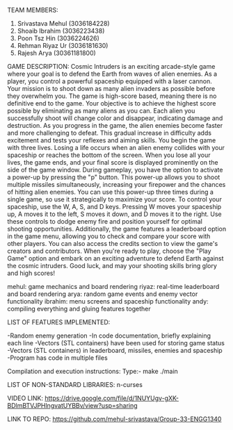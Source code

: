 TEAM MEMBERS:  
1.	Srivastava Mehul (3036184228)
2.	Shoaib Ibrahim (3036223438)
3.	Poon Tsz Hin (3036224626)
4.	Rehman Riyaz Ur (3036181630)
5.	Rajesh Arya (30361181800)


GAME DESCRIPTION:
Cosmic Intruders is an exciting arcade-style game where your goal is to defend the Earth from waves of alien enemies. As a player, you control a powerful spaceship equipped with a laser cannon. Your mission is to shoot down as many alien invaders as possible before they overwhelm you.
The game is high-score based, meaning there is no definitive end to the game. Your objective is to achieve the highest score possible by eliminating as many aliens as you can. Each alien you successfully shoot will change color and disappear, indicating damage and destruction.
As you progress in the game, the alien enemies become faster and more challenging to defeat. This gradual increase in difficulty adds excitement and tests your reflexes and aiming skills.
You begin the game with three lives. Losing a life occurs when an alien enemy collides with your spaceship or reaches the bottom of the screen. When you lose all your lives, the game ends, and your final score is displayed prominently on the side of the game window.
During gameplay, you have the option to activate a power-up by pressing the "p" button. This power-up allows you to shoot multiple missiles simultaneously, increasing your firepower and the chances of hitting alien enemies. You can use this power-up three times during a single game, so use it strategically to maximize your score.
To control your spaceship, use the W, A, S, and D keys. Pressing W moves your spaceship up, A moves it to the left, S moves it down, and D moves it to the right. Use these controls to dodge enemy fire and position yourself for optimal shooting opportunities.
Additionally, the game features a leaderboard option in the game menu, allowing you to check and compare your score with other players. You can also access the credits section to view the game's creators and contributors.
When you're ready to play, choose the "Play Game" option and embark on an exciting adventure to defend Earth against the cosmic intruders. Good luck, and may your shooting skills bring glory and high scores!


mehul: game mechanics and board rendering
riyaz: real-time leaderboard and board rendering
arya: random game events and enemy vector functionality
ibrahim: menu screens and spaceship functionality
andy: compiling everything and gluing features together


LIST OF FEATURES IMPLEMENTED:

-Random enemy generation
-In code documentation, briefly explaining each line
-Vectors (STL containers) have been used for storing game status
-Vectors (STL containers) in leaderboard, missiles, enemies and spaceship
-Program has code in multiple files


Compilation and execution instructions:
Type:-
make
./main


LIST OF NON-STANDARD LIBRARIES:
n-curses

VIDEO LINK: https://drive.google.com/file/d/1NUYUgv-gXK-BDlmBTVJPHlngvatUYBBv/view?usp=sharing

LINK TO REPO: 
https://github.com/mehul-srivastava/Group-33-ENGG1340

